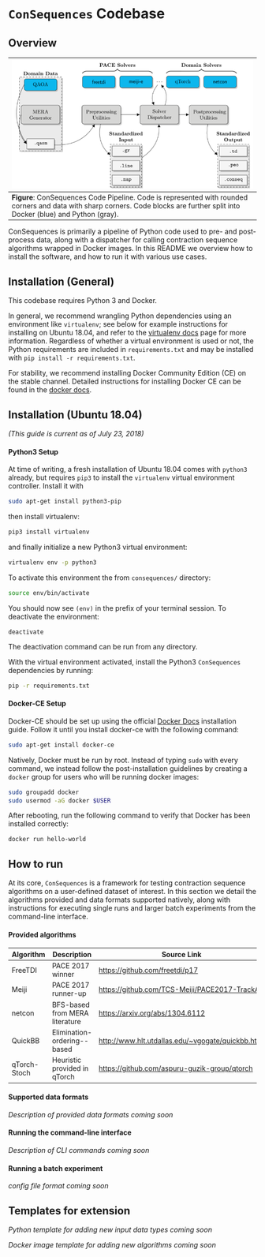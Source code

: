 # `ConSequences` Codebase
## Overview

| ![ConSequences Code Pipeline](code.png "ConSequences Code Pipeline")  |
|---|
| **Figure**: ConSequences Code Pipeline. Code is represented with rounded corners and data with sharp corners. Code blocks are further split into Docker (blue) and Python (gray).|

ConSequences is primarily a pipeline of Python code used to pre- and post-process data, along with a dispatcher for calling contraction sequence algorithms wrapped in Docker images.
In this README we overview how to install the software, and how to run it with various use cases.

## Installation (General)

This codebase requires Python 3 and Docker.

In general, we recommend wrangling Python dependencies using an environment like `virtualenv`; see below for example instructions for installing on Ubuntu 18.04, and refer to the [virtualenv docs](https://virtualenv.pypa.io/en/stable/) page for more information.
Regardless of whether a virtual environment is used or not, the Python requirements are included in `requirements.txt` and may be installed with `pip install -r requirements.txt`.

For stability, we recommend installing Docker Community Edition (CE) on the stable channel.
Detailed instructions for installing Docker CE can be found in the [docker docs](https://docs.docker.com/install/).

## Installation (Ubuntu 18.04)

_(This guide is current as of July 23, 2018)_


#### Python3 Setup
At time of writing, a fresh installation of Ubuntu 18.04 comes with `python3` already, but requires `pip3` to install the `virtualenv` virtual environment controller. Install it with

```bash
sudo apt-get install python3-pip
```

then install virtualenv:

```bash
pip3 install virtualenv
```

and finally initialize a new Python3 virtual environment:

```bash
virtualenv env -p python3
```

To activate this environment the from `consequences/` directory:

```bash
source env/bin/activate
```

You should now see `(env)` in the prefix of your terminal session. To deactivate the environment:

```
deactivate
```

The deactivation command can be run from any directory.

With the virtual environment activated, install the Python3 `ConSequences` dependencies by running:

```bash
pip -r requirements.txt
```

#### Docker-CE Setup

Docker-CE should be set up using the official [Docker Docs](https://docs.docker.com/install/linux/docker-ce/ubuntu/#install-docker-ce-1) installation guide. Follow it until you install docker-ce with the following command:

```bash
sudo apt-get install docker-ce
```

Natively, Docker must be run by root. Instead of typing `sudo` with every command, we instead follow the post-installation guidelines by creating a `docker` group for users who will be running docker images:

```bash
sudo groupadd docker
sudo usermod -aG docker $USER
```

After rebooting, run the following command to verify that Docker has been installed correctly:

```bash
docker run hello-world
```

## How to run

At its core, `ConSequences` is a framework for testing contraction sequence algorithms on a user-defined dataset of interest.
In this section we detail the algorithms provided and data formats supported natively, along with instructions for executing single runs and larger batch experiments from the command-line interface.


#### Provided algorithms

| Algorithm    | Description                    | Source Link                                       |
|--------------|--------------------------------|---------------------------------------------------|
| FreeTDI      | PACE 2017 winner               | https://github.com/freetdi/p17                    |
| Meiji        | PACE 2017 runner-up            | https://github.com/TCS-Meiji/PACE2017-TrackA      |
| netcon       | BFS-based from MERA literature | https://arxiv.org/abs/1304.6112                   |
| QuickBB      | Elimination-ordering--based    | http://www.hlt.utdallas.edu/~vgogate/quickbb.html |
| qTorch-Stoch | Heuristic provided in qTorch   | https://github.com/aspuru-guzik-group/qtorch      |

#### Supported data formats

_Description of provided data formats coming soon_

#### Running the command-line interface

_Description of CLI commands coming soon_

#### Running a batch experiment

_config file format coming soon_

## Templates for extension

_Python template for adding new input data types coming soon_

_Docker image template for adding new algorithms coming soon_
